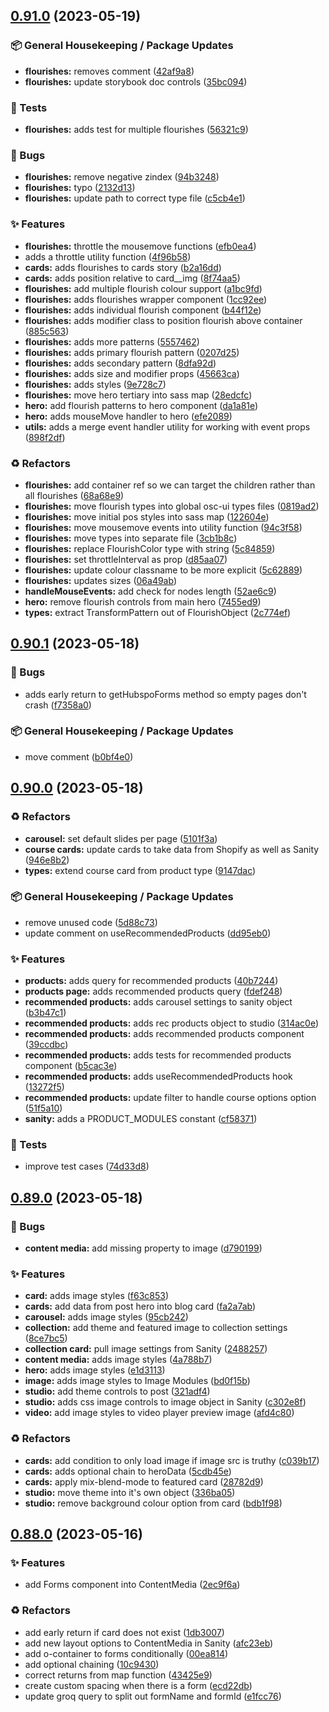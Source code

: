 ## [0.91.0](https://github.com/Open-Study-College/osc/compare/v0.90.1...v0.91.0) (2023-05-19)


### 📦 General Housekeeping / Package Updates

* **flourishes:** removes comment ([42af9a8](https://github.com/Open-Study-College/osc/commit/42af9a86ab53d9f0456f3376df9b7f1ca9d44693))
* **flourishes:** update storybook doc controls ([35bc094](https://github.com/Open-Study-College/osc/commit/35bc0940518174c2438949b1b2c565d20ee3aa87))


### 🧪 Tests

* **flourishes:** adds test for multiple flourishes ([56321c9](https://github.com/Open-Study-College/osc/commit/56321c985bd32f67dc8955a8b4667c5e65371ab0))


### 🐛 Bugs

* **flourishes:** remove negative zindex ([94b3248](https://github.com/Open-Study-College/osc/commit/94b324854b16a5e46e7da7d5c092ac200ce8653b))
* **flourishes:** typo ([2132d13](https://github.com/Open-Study-College/osc/commit/2132d139aca6669d5ef86b59df9a3776f55a71b9))
* **flourishes:** update path to correct type file ([c5cb4e1](https://github.com/Open-Study-College/osc/commit/c5cb4e13f34d2a74c5b03aefc6abad42080b1412))


### ✨ Features

* **flourishes:** throttle the mousemove functions ([efb0ea4](https://github.com/Open-Study-College/osc/commit/efb0ea4dff64e4a62d733b82263ba51df2360939))
* adds a throttle utility function ([4f96b58](https://github.com/Open-Study-College/osc/commit/4f96b58b3940cdd03b10e5a39eff45d674bea60b))
* **cards:** adds flourishes to cards story ([b2a16dd](https://github.com/Open-Study-College/osc/commit/b2a16ddffa42dc2b5b119df35671dc115286c39a))
* **cards:** adds position relative to card__img ([8f74aa5](https://github.com/Open-Study-College/osc/commit/8f74aa5f8a0d1533ab1c73d5826e1c01d193629a))
* **flourishes:** add multiple flourish colour support ([a1bc9fd](https://github.com/Open-Study-College/osc/commit/a1bc9fd67eb99103f79b17c1a4ba00c2bc2eb42a))
* **flourishes:** adds flourishes wrapper component ([1cc92ee](https://github.com/Open-Study-College/osc/commit/1cc92ee023c8fc69e1559750edc7e5d17d611fd0))
* **flourishes:** adds individual flourish component ([b44f12e](https://github.com/Open-Study-College/osc/commit/b44f12e95322998e1e950959d263728f6c771974))
* **flourishes:** adds modifier class to position flourish above container ([885c563](https://github.com/Open-Study-College/osc/commit/885c5636300e9b8926e037f6e9641869b51f28df))
* **flourishes:** adds more patterns ([5557462](https://github.com/Open-Study-College/osc/commit/5557462af55f20630486706eb598a3267da41047))
* **flourishes:** adds primary flourish pattern ([0207d25](https://github.com/Open-Study-College/osc/commit/0207d2531216b8451833e006666fe5030609b48f))
* **flourishes:** adds secondary pattern ([8dfa92d](https://github.com/Open-Study-College/osc/commit/8dfa92d5999b83e52b66b969dbe4ad2f6c3bd2eb))
* **flourishes:** adds size and modifier props ([45663ca](https://github.com/Open-Study-College/osc/commit/45663cafa18569dfd1dcedebc2b9dfcaf13e0e20))
* **flourishes:** adds styles ([9e728c7](https://github.com/Open-Study-College/osc/commit/9e728c770eb2dea828e5ae9183e8d63142cce296))
* **flourishes:** move hero tertiary into sass map ([28edcfc](https://github.com/Open-Study-College/osc/commit/28edcfc6d1674a49c1325284e35193f9f6fcad90))
* **hero:** add flourish patterns to hero component ([da1a81e](https://github.com/Open-Study-College/osc/commit/da1a81e4eafbeb3f01aeeda6990c1e6813ff6887))
* **hero:** adds mouseMove handler to hero ([efe2089](https://github.com/Open-Study-College/osc/commit/efe20894c082558d582735981deec7e7dbbf6581))
* **utils:** adds a merge event handler utility for working with event props ([898f2df](https://github.com/Open-Study-College/osc/commit/898f2df5ee0d6f87cc369bd0bd51dfe2c56e9bc9))


### ♻️ Refactors

* **flourishes:** add container ref so we can target the children rather than all flourishes ([68a68e9](https://github.com/Open-Study-College/osc/commit/68a68e9737219806cf34bf133ee56b8d603b60b0))
* **flourishes:** move flourish types into global osc-ui types files ([0819ad2](https://github.com/Open-Study-College/osc/commit/0819ad2f7d4e6a58b1ba68b0c8b2afc0e2891b96))
* **flourishes:** move initial pos styles into sass map ([122604e](https://github.com/Open-Study-College/osc/commit/122604ee086aaa4c6304510d523f3f12fe881570))
* **flourishes:** move mousemove events into utility function ([94c3f58](https://github.com/Open-Study-College/osc/commit/94c3f585a0b7f5e71475ed1332e6ad351c2eeaed))
* **flourishes:** move types into separate file ([3cb1b8c](https://github.com/Open-Study-College/osc/commit/3cb1b8cd3b351bf806f1ae43dd848bbb3c74e18d))
* **flourishes:** replace FlourishColor type with string ([5c84859](https://github.com/Open-Study-College/osc/commit/5c848596b61f0a3f95f0d20f848f201cf482d9a5))
* **flourishes:** set throttleInterval as prop ([d85aa07](https://github.com/Open-Study-College/osc/commit/d85aa077ece9a79d5ff4cb1468e90a1f2c964b8d))
* **flourishes:** update colour classname to be more explicit ([5c62889](https://github.com/Open-Study-College/osc/commit/5c62889e7c8b43ef28b0e721bb92e9b42f8286ca))
* **flourishes:** updates sizes ([06a49ab](https://github.com/Open-Study-College/osc/commit/06a49ab3f8aa86ae1128e9b87f4f390c350c7573))
* **handleMouseEvents:** add check for nodes length ([52ae6c9](https://github.com/Open-Study-College/osc/commit/52ae6c9406d095612898d5a6c0e2ba4ff36cd0a4))
* **hero:** remove flourish controls from main hero ([7455ed9](https://github.com/Open-Study-College/osc/commit/7455ed9da43afc49ae0de0a8cf43eeb46b7c5a66))
* **types:** extract TransformPattern out of FlourishObject ([2c774ef](https://github.com/Open-Study-College/osc/commit/2c774ef3fe1c0e33d1e1988a143d2d9213e22087))

## [0.90.1](https://github.com/Open-Study-College/osc/compare/v0.90.0...v0.90.1) (2023-05-18)


### 🐛 Bugs

* adds early return to getHubspoForms method so empty pages don't crash ([f7358a0](https://github.com/Open-Study-College/osc/commit/f7358a062722307ad829e68731c8f42de74fed6d))


### 📦 General Housekeeping / Package Updates

* move comment ([b0bf4e0](https://github.com/Open-Study-College/osc/commit/b0bf4e0591e32a2ffe4a01641769c8b1012d97fd))

## [0.90.0](https://github.com/Open-Study-College/osc/compare/v0.89.0...v0.90.0) (2023-05-18)


### ♻️ Refactors

* **carousel:** set default slides per page ([5101f3a](https://github.com/Open-Study-College/osc/commit/5101f3adcf0ccf4a09b1149dfa55a48f6bcac58d))
* **course cards:** update cards to take data from Shopify as well as Sanity ([946e8b2](https://github.com/Open-Study-College/osc/commit/946e8b22db842eaaba25c7ccebe4e142d4410916))
* **types:** extend course card from product type ([9147dac](https://github.com/Open-Study-College/osc/commit/9147dac1fbe38c0d19ab858b5d8ef5211f4634b6))


### 📦 General Housekeeping / Package Updates

* remove unused code ([5d88c73](https://github.com/Open-Study-College/osc/commit/5d88c7332161617647f3e3050d625807c0d75e06))
* update comment on useRecommendedProducts ([dd95eb0](https://github.com/Open-Study-College/osc/commit/dd95eb0a4ea6dedaba0594c341a2032e11b863d1))


### ✨ Features

* **products:** adds query for recommended products ([40b7244](https://github.com/Open-Study-College/osc/commit/40b7244ef0274af076b205443a7798564209af22))
* **products page:** adds recommended products query ([fdef248](https://github.com/Open-Study-College/osc/commit/fdef2487e0a2bab1f5c90e1da53b55386de73e6f))
* **recommended products:** adds carousel settings to sanity object ([b3b47c1](https://github.com/Open-Study-College/osc/commit/b3b47c1ce855172cf1dd0d8926f1516e58388a4f))
* **recommended products:** adds rec products object to studio ([314ac0e](https://github.com/Open-Study-College/osc/commit/314ac0ea9c928d4e65c58031cc613c739fecf949))
* **recommended products:** adds recommended products component ([39ccdbc](https://github.com/Open-Study-College/osc/commit/39ccdbcde308a115b21ca591322fcd41ebd57b27))
* **recommended products:** adds tests for recommended products component ([b5cac3e](https://github.com/Open-Study-College/osc/commit/b5cac3ec321250a2c373f1978611380c871cd0b7))
* **recommended products:** adds useRecommendedProducts hook ([13272f5](https://github.com/Open-Study-College/osc/commit/13272f577305605616b58fd2e08ad142e30476c9))
* **recommended products:** update filter to handle course options option ([51f5a10](https://github.com/Open-Study-College/osc/commit/51f5a109577ff0d0c12e31048cb31cfc4f4809f1))
* **sanity:** adds a PRODUCT_MODULES constant ([cf58371](https://github.com/Open-Study-College/osc/commit/cf5837196edbcf294c380953ba7d5dcc8f7ca515))


### 🧪 Tests

* improve test cases ([74d33d8](https://github.com/Open-Study-College/osc/commit/74d33d8bced6a5fe8f39a8761983650dc47a0b8f))

## [0.89.0](https://github.com/Open-Study-College/osc/compare/v0.88.0...v0.89.0) (2023-05-18)


### 🐛 Bugs

* **content media:** add missing property to image ([d790199](https://github.com/Open-Study-College/osc/commit/d790199f9bf95cf4d8bd32d4d9b094eba07a8af5))


### ✨ Features

* **card:** adds image styles ([f63c853](https://github.com/Open-Study-College/osc/commit/f63c8535f0054e4e761d266397570c3efe0dbc50))
* **cards:** add data from post hero into blog card ([fa2a7ab](https://github.com/Open-Study-College/osc/commit/fa2a7ab8d9376731b084dc7c7b0ded128fccc5fa))
* **carousel:** adds image styles ([95cb242](https://github.com/Open-Study-College/osc/commit/95cb2423b29f3c2fd18b883153a68197ac03b454))
* **collection:** add theme and featured image to collection settings ([8ce7bc5](https://github.com/Open-Study-College/osc/commit/8ce7bc527c60721ba435c630bc1ec247b7316276))
* **collection card:** pull image settings from Sanity ([2488257](https://github.com/Open-Study-College/osc/commit/24882572c1c0bcb596af5e1241ebb71530e60951))
* **content media:** adds image styles ([4a788b7](https://github.com/Open-Study-College/osc/commit/4a788b754ed8cb0bbb489cdfd5d00b85c469f8dd))
* **hero:** adds image styles ([e1d3113](https://github.com/Open-Study-College/osc/commit/e1d311336281b75c2b0c628594120be7cc8063d7))
* **image:** adds image styles to Image Modules ([bd0f15b](https://github.com/Open-Study-College/osc/commit/bd0f15bc4535faf900a1cff53ff32938c89de049))
* **studio:** add theme controls to post ([321adf4](https://github.com/Open-Study-College/osc/commit/321adf42108b4d53b1327187482648ff0722092b))
* **studio:** adds css image controls to image object in Sanity ([c302e8f](https://github.com/Open-Study-College/osc/commit/c302e8fc72b9972813ffaeb5c63c35c329a4e83f))
* **video:** add image styles to video player preview image ([afd4c80](https://github.com/Open-Study-College/osc/commit/afd4c80472f5e334f96afab80bb9704e912cd569))


### ♻️ Refactors

* **cards:** add condition to only load image if image src is truthy ([c039b17](https://github.com/Open-Study-College/osc/commit/c039b17e3fd9943b85376fe762b605ed7f6160f7))
* **cards:** adds optional chain to heroData ([5cdb45e](https://github.com/Open-Study-College/osc/commit/5cdb45e222f607d219866dceb0b1f3c52b51b30e))
* **cards:** apply mix-blend-mode to featured card ([28782d9](https://github.com/Open-Study-College/osc/commit/28782d9818ec2cc15197cfc0d798334e31f209a9))
* **studio:** move theme into it's own object ([336ba05](https://github.com/Open-Study-College/osc/commit/336ba05af483111b2db963e6a3f95a022eaa592c))
* **studio:** remove background colour option from card ([bdb1f98](https://github.com/Open-Study-College/osc/commit/bdb1f985f6c1529f84dab38f1d96ee55ca3a30c3))

## [0.88.0](https://github.com/Open-Study-College/osc/compare/v0.87.0...v0.88.0) (2023-05-16)


### ✨ Features

* add Forms component into ContentMedia ([2ec9f6a](https://github.com/Open-Study-College/osc/commit/2ec9f6aea79945e900ccd17193dfa2460930c864))


### ♻️ Refactors

* add early return if card does not exist ([1db3007](https://github.com/Open-Study-College/osc/commit/1db30071a804ecb5e13a5694d8cd252d81a579d5))
* add new layout options to ContentMedia in Sanity ([afc23eb](https://github.com/Open-Study-College/osc/commit/afc23eb87eceeb980c7aef00176fbe7871503f86))
* add o-container to forms conditionally ([00ea814](https://github.com/Open-Study-College/osc/commit/00ea814341a6b3deb92887307548bc6ba631aea6))
* add optional chaining ([10c9430](https://github.com/Open-Study-College/osc/commit/10c943072eb36b3fdf63c4627b976bbedb722e5e))
* correct returns from map function ([43425e9](https://github.com/Open-Study-College/osc/commit/43425e9ad4b01c7f10723a2650ea9af053dc287f))
* create custom spacing when there is a form ([ecd22db](https://github.com/Open-Study-College/osc/commit/ecd22db26d3999777426090c590cfbed9e3790e6))
* update groq query to split out formName and formId ([e1fcc76](https://github.com/Open-Study-College/osc/commit/e1fcc76c48e0863a43e3d4ba7aed25797352a59d))

